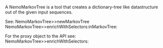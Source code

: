 A NemoMarkovTree is a tool that creates a dictionary-tree
like datastructure out of the given input sequences.

See:
NemoMarkovTree>>newMarkovTree 
NemoMarkovTree>>enrichWithSelectors:inMarkovTree:

For the proxy object to the API see:
NemoMarkovTree>>enrichWithSelectors:
